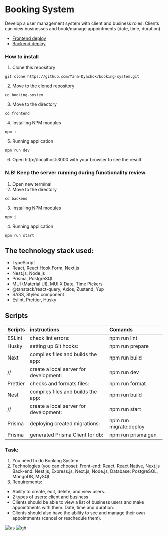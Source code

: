 # Booking System
Develop a user management system with client and business roles. Clients can view businesses and book/manage appointments (date, time, duration).
- [Frontend deploy](https://booking-system-frontend-amber.vercel.app)
- [Backend deploy](https://booking-api-diachok.up.railway.app)

### How to install

1.  Clone this repository
```
git clone https://github.com/Yana-Dyachok/booking-system.git
```
2.  Move to the cloned repository
```
cd booking-system
```
3.  Move to the directory
```
cd frontend
```
4. Installing NPM modules
```
npm i
```

5.  Running application
```
npm run dev 
```
6. Open  http://localhost:3000 with your browser to see the result.

### N.B! Keep the server running during functionality review.
1.  Open new terminal
2.  Move to the directory
```
cd backend
```
3. Installing NPM modules
```
npm i
```
4.  Running application
```
npm run start
```

## The technology stack used:
- TypeScript
- React, React Hook Form, Next.js
- Nest.js, Node.js
- Prisma, PostgreSQL
- MUI (Material UI), MUI X Date, Time Pickers
- @tanstack/react-query, Axios, Zustand, Yup
- SASS, Styled component
- Eslint, Prettier, Husky

## Scripts
 Scripts                  |   instructions                         | Comands
--------------------------|:---------------------------------------|:-----------------------------
ESLint                    | check lint errors:                     | npm run lint 
Husky                     | setting up Git hooks:                  | npm run prepare
Next                      | compiles files and builds the app:     | npm run build 
//                        | create a local server for development: | npm run dev 
Prettier                  | checks and formats files:              | npm run format
Nest                      | compiles files and builds the app:     | npm run build
//                        | create a local server for development: | npm run start
Prisma                    | deploying created migrations:          | npm run migrate:deploy
Prisma                    | generated Prisma Client for db:        | npm run prisma:gen



### Task:
 1. You need to do Booking System.
 2. Technologies (you can choose): 
Front-end: React, React Native, Next.js
Back-end: Nest.js, Express.js, Next.js, Node.js, 
Database: PostgreSQL, MongoDB, MySQL
 3. Requirements:
- Ability to create, edit, delete, and view users.
- 2 types of users: client and business
- Clients should be able to view a list of business users and make appointments with them. Date, time and duration. 
- Clients should also have the ability to see and manage their own appointments (cancel or reschedule them).

![as](https://github.com/user-attachments/assets/5dbe7df3-4206-4103-9846-f261ee0d1ebf)
![gh](https://github.com/user-attachments/assets/ad62bdc7-3741-4dda-9077-b6b2f9559a37)





